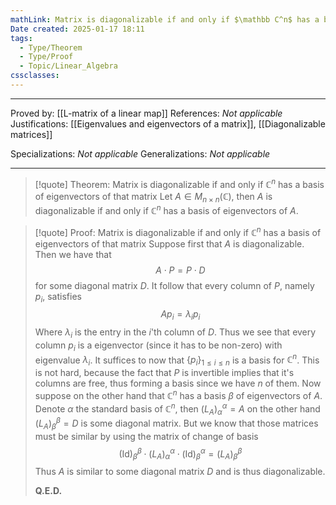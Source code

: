 ```yaml
---
mathLink: Matrix is diagonalizable if and only if $\mathbb C^n$ has a basis of eigenvectors of that matrix
Date created: 2025-01-17 18:11
tags:
  - Type/Theorem
  - Type/Proof
  - Topic/Linear_Algebra
cssclasses:
---
```

---  

Proved by: [[L-matrix of a linear map]]
References: _Not applicable_
Justifications: [[Eigenvalues and eigenvectors of a matrix]], [[Diagonalizable matrices]]

Specializations: _Not applicable_
Generalizations: _Not applicable_

---

> [!quote] Theorem: Matrix is diagonalizable if and only if $\mathbb C^n$ has a basis of eigenvectors of that matrix
> Let $A \in M_{n\times n}(\mathbb{\mathbb{C}})$, then $A$ is diagonalizable if and only if $\mathbb{\mathbb{C}}^{n}$ has a basis of eigenvectors of $A$.

>[!quote] Proof: Matrix is diagonalizable if and only if $\mathbb C^n$ has a basis of eigenvectors of that matrix
>Suppose first that $A$ is diagonalizable. Then we have that $$ A \cdot P=P\cdot D $$for some diagonal matrix $D$. It follow that every column of $P$, namely $p_{i}$, satisfies $$ Ap_{i}=\lambda_{i}p_{i} $$Where $\lambda_{i}$ is the entry in the $i$'th column of $D$. Thus we see that every column $p_{i}$ is a eigenvector (since it has to be non-zero) with eigenvalue $\lambda_{i}$. It suffices to now that $\{ p_{i} \}_{1\leq i\leq n}$ is a basis for $\mathbb{C}^n$. This is not hard, because the fact that $P$ is invertible implies that it's columns are free, thus forming a basis since we have $n$ of them. Now suppose on the other hand that $\mathbb{C}^{n}$ has a basis $\beta$ of eigenvectors of $A$. Denote $\alpha$ the standard basis of $\mathbb{C}^{n}$, then $(L_{A})^{\alpha}_{\alpha}=A$ on the other hand $(L_{A})^{\beta}_{\beta}=D$ is some diagonal matrix. But we know that those matrices must be similar by using the matrix of change of basis $$ (\text{Id})_{\beta}^{\beta}\cdot (L_{A})^{\alpha}_{\alpha} \cdot(\text{Id})_{\beta}^{\alpha}=(L_{A})^{\beta}_{\beta} $$Thus $A$ is similar to some diagonal matrix $D$ and is thus diagonalizable. 
>
>**Q.E.D.**
